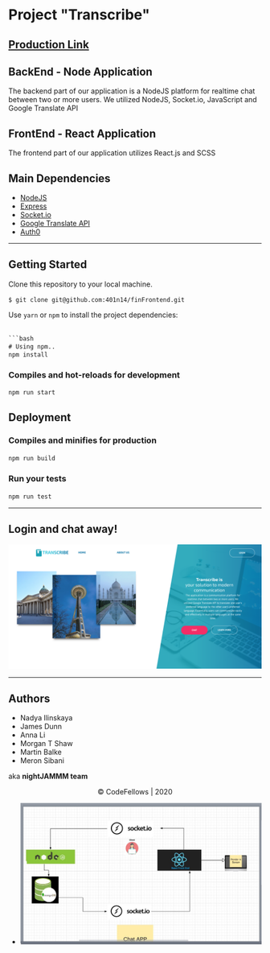 # Project "Transcribe"

## [Production Link](https://transcribe-chat.com) 


## BackEnd - Node Application
The backend part of our application is a NodeJS platform for realtime chat between two or more users. 
We utilized NodeJS, Socket.io, JavaScript and Google Translate API

## FrontEnd - React Application
The frontend part of our application utilizes React.js and SCSS

## Main Dependencies

- [NodeJS](https://nodejs.org/en/)
- [Express](https://expressjs.com/) 
- [Socket.io](https://socket.io/)
- [Google Translate API](https://www.npmjs.com/package/google-translate)
- [Auth0](https://auth0.com/)


---------------------------------

## Getting Started

Clone this repository to your local machine.
```
$ git clone git@github.com:401n14/finFrontend.git
```
Use `yarn` or `npm` to install the project dependencies:
```

```bash
# Using npm..
npm install

```

### Compiles and hot-reloads for development

```bash
npm run start
```

## Deployment

### Compiles and minifies for production

```bash
npm run build
```

### Run your tests

```bash
npm run test
```

---------------------------------
 
## Login and chat away!

![Overview of Recent Posts](./src/assets/home_page.png)


---------------------------------

## Authors
* Nadya Ilinskaya
* James Dunn
* Anna Li
* Morgan T Shaw
* Martin Balke
* Meron Sibani

aka **nightJAMMM team**

<center>© CodeFellows | 2020</center>



* ![UML](UML.JPG)

